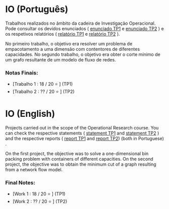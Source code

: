 # IO (Português)
Trabalhos realizados no âmbito da cadeira de Investigação Operacional. Pode consultar os devidos enunciados ( [enunciado TP1](TP1/enunciado_fase_1.pdf) e [enunciado TP2](TP2/enunciado_fase_2.pdf) ) e os respetivos relatórios ( [relatório TP1](TP1/relatório_fase_1.pdf) e [relatório TP2](TP2/relatorio_fase_2.pdf) ).

No primeiro trabalho, o objetivo era resolver um problema de empacotamento a uma dimensão com contentores de diferentes capacidades. No segundo trabalho, o objetivo era obter o corte mínimo de um grafo resultante de um modelo de fluxo de redes.

### Notas Finais:
* [Trabalho 1 :  18 / 20 ⭐️ ] (TP1)
* [Trabalho 2 :  ?? / 20 ⭐️ ] (TP2)

# IO (English)
Projects carried out in the scope of the Operational Research course. You can check the respective statements ( [statement TP1](TP1/enunciado_fase_1.pdf) and [statement TP2](TP2/enunciado_fase_2.pdf) ) and the respective reports ( [report TP1](TP1/relatório_fase_1.pdf)  and [report TP2](TP2/relatorio_fase_2.pdf)) (both in Portuguese) .

On the first project, the objective was to solve a one-dimensional bin packing problem with containers of different capacities. On the second project, the objective was to obtain the minimum cut of a graph resulting from a network flow model.

### Final Notes:
* [Work 1 :  18 / 20 ⭐️ ] (TP1)
* [Work 2 :  ?? / 20 ⭐️ ] (TP2)